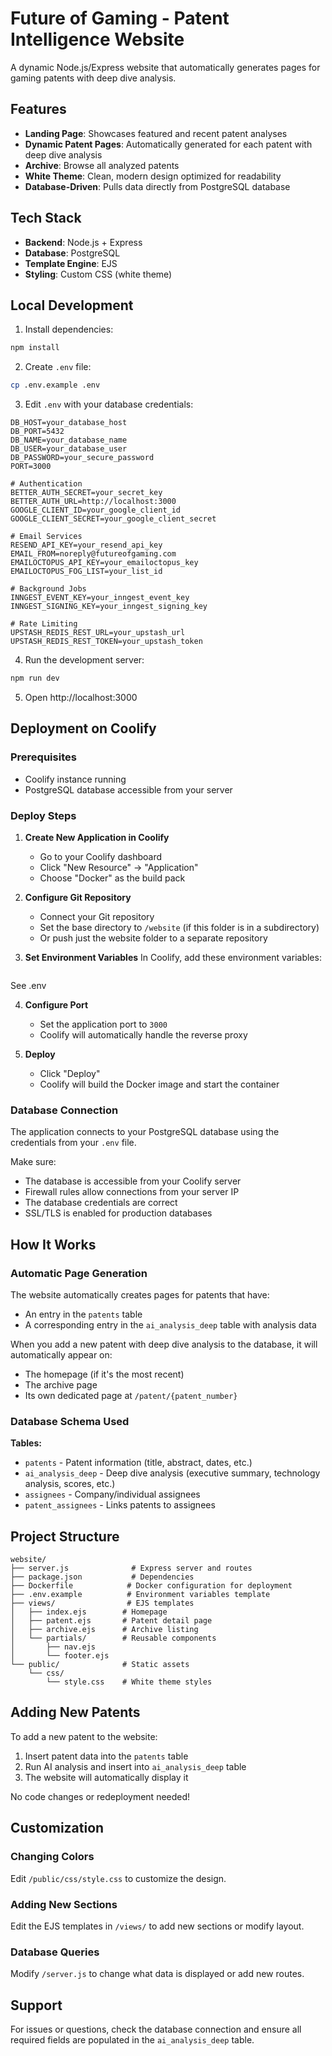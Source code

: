 # Future of Gaming - Patent Intelligence Website

A dynamic Node.js/Express website that automatically generates pages for gaming patents with deep dive analysis.

## Features

- **Landing Page**: Showcases featured and recent patent analyses
- **Dynamic Patent Pages**: Automatically generated for each patent with deep dive analysis
- **Archive**: Browse all analyzed patents
- **White Theme**: Clean, modern design optimized for readability
- **Database-Driven**: Pulls data directly from PostgreSQL database

## Tech Stack

- **Backend**: Node.js + Express
- **Database**: PostgreSQL
- **Template Engine**: EJS
- **Styling**: Custom CSS (white theme)

## Local Development

1. Install dependencies:
```bash
npm install
```

2. Create `.env` file:
```bash
cp .env.example .env
```

3. Edit `.env` with your database credentials:
```
DB_HOST=your_database_host
DB_PORT=5432
DB_NAME=your_database_name
DB_USER=your_database_user
DB_PASSWORD=your_secure_password
PORT=3000

# Authentication
BETTER_AUTH_SECRET=your_secret_key
BETTER_AUTH_URL=http://localhost:3000
GOOGLE_CLIENT_ID=your_google_client_id
GOOGLE_CLIENT_SECRET=your_google_client_secret

# Email Services
RESEND_API_KEY=your_resend_api_key
EMAIL_FROM=noreply@futureofgaming.com
EMAILOCTOPUS_API_KEY=your_emailoctopus_key
EMAILOCTOPUS_FOG_LIST=your_list_id

# Background Jobs
INNGEST_EVENT_KEY=your_inngest_event_key
INNGEST_SIGNING_KEY=your_inngest_signing_key

# Rate Limiting
UPSTASH_REDIS_REST_URL=your_upstash_url
UPSTASH_REDIS_REST_TOKEN=your_upstash_token
```

4. Run the development server:
```bash
npm run dev
```

5. Open http://localhost:3000

## Deployment on Coolify

### Prerequisites
- Coolify instance running
- PostgreSQL database accessible from your server

### Deploy Steps

1. **Create New Application in Coolify**
   - Go to your Coolify dashboard
   - Click "New Resource" → "Application"
   - Choose "Docker" as the build pack

2. **Configure Git Repository**
   - Connect your Git repository
   - Set the base directory to `/website` (if this folder is in a subdirectory)
   - Or push just the website folder to a separate repository

3. **Set Environment Variables**
   In Coolify, add these environment variables:
   ```
  See .env

4. **Configure Port**
   - Set the application port to `3000`
   - Coolify will automatically handle the reverse proxy

5. **Deploy**
   - Click "Deploy"
   - Coolify will build the Docker image and start the container

### Database Connection

The application connects to your PostgreSQL database using the credentials from your `.env` file.

Make sure:
- The database is accessible from your Coolify server
- Firewall rules allow connections from your server IP
- The database credentials are correct
- SSL/TLS is enabled for production databases

## How It Works

### Automatic Page Generation

The website automatically creates pages for patents that have:
- An entry in the `patents` table
- A corresponding entry in the `ai_analysis_deep` table with analysis data

When you add a new patent with deep dive analysis to the database, it will automatically appear on:
- The homepage (if it's the most recent)
- The archive page
- Its own dedicated page at `/patent/{patent_number}`

### Database Schema Used

**Tables:**
- `patents` - Patent information (title, abstract, dates, etc.)
- `ai_analysis_deep` - Deep dive analysis (executive summary, technology analysis, scores, etc.)
- `assignees` - Company/individual assignees
- `patent_assignees` - Links patents to assignees

## Project Structure

```
website/
├── server.js              # Express server and routes
├── package.json           # Dependencies
├── Dockerfile            # Docker configuration for deployment
├── .env.example          # Environment variables template
├── views/                # EJS templates
│   ├── index.ejs        # Homepage
│   ├── patent.ejs       # Patent detail page
│   ├── archive.ejs      # Archive listing
│   └── partials/        # Reusable components
│       ├── nav.ejs
│       └── footer.ejs
└── public/              # Static assets
    └── css/
        └── style.css    # White theme styles
```

## Adding New Patents

To add a new patent to the website:

1. Insert patent data into the `patents` table
2. Run AI analysis and insert into `ai_analysis_deep` table
3. The website will automatically display it

No code changes or redeployment needed!

## Customization

### Changing Colors
Edit `/public/css/style.css` to customize the design.

### Adding New Sections
Edit the EJS templates in `/views/` to add new sections or modify layout.

### Database Queries
Modify `/server.js` to change what data is displayed or add new routes.

## Support

For issues or questions, check the database connection and ensure all required fields are populated in the `ai_analysis_deep` table.

